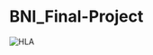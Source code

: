 # BNI_Final-Project

![HLA](https://github.com/farelamo/BNI_Final-Project.gitresource-mvp/High-Level-Architecture.png)
